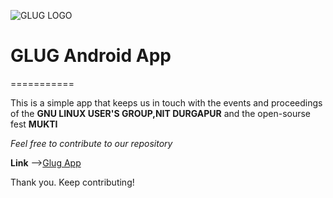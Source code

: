 

![GLUG LOGO](http://nitdgplug.org/images/logo.png)


# GLUG Android App
===========

This is a simple app that keeps us in touch with the events and proceedings of the **GNU LINUX USER'S GROUP,NIT DURGAPUR**
and the open-sourse fest **MUKTI**

_Feel free to contribute to our repository_

**Link** -->[Glug App](https://github.com/lugnitdgp/GLUG-app)

Thank you. Keep contributing!
